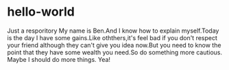 # hello-world
Just a resporitory
My name is Ben.And I know how to explain myself.Today is the day I have some gains.Like oththers,it's feel bad if you don't respect your friend although they can't give you idea now.But you need to know the point that they have some wealth you need.So do something more cautious.
Maybe I should do more things.
Yea!
